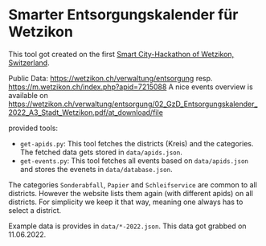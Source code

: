 # Smarter Entsorgungskalender für Wetzikon
This tool got created on the first [Smart City-Hackathon of Wetzikon, Switzerland](https://smart-city-wetzikon.ch/hackathon-2/).

Public Data: https://wetzikon.ch/verwaltung/entsorgung resp. https://m.wetzikon.ch/index.php?apid=7215088
A nice events overview is available on https://wetzikon.ch/verwaltung/entsorgung/02_GzD_Entsorgungskalender_2022_A3_Stadt_Wetzikon.pdf/at_download/file

provided tools:

 * `get-apids.py`: This tool fetches the districts (Kreis) and the categories. The fetched data gets stored in `data/apids.json`.
 * `get-events.py`: This tool fetches all events based on `data/apids.json` and stores the evenets in `data/database.json`.

The categories `Sonderabfall`, `Papier` and `Schleifservice` are common to all districts. However the website lists them again (with different apids) on all districts. For simplicity we keep it that way, meaning one always has to select a district.

Example data is provides in `data/*-2022.json`. This data got grabbed on 11.06.2022.
